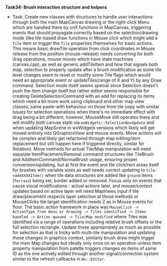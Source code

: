 **Task34: Brush interaction structure and helpers**
- Task: Create new classes with structures to handle user interactions through both the main MapCanvas drawing or the right-click Menu which are handled there by onX functions in MapCanvas, triggering events that should propagate correctly based on the selection/drawing mode (like tile-based draw functions in Mouse click which might add a `Tile` item or trigger the `Tile` properties themselves for basic actions. This means basic drawTile operation from click coordinates in Mouse release from the position (mouse-release) needs converting for both drag operations, mouse moves which have state machines (canvas.cpp), as well as generic addTileItem and how that signals both map, selection to properly update after a brush modification as some tile level changes seem to reset or modify some Tile flags which would need an appropriate event or updateTiles(range of X and Y) by any Draw command. Selection mode itself seems special since Selection doesn't push the item change itself but rather editor seems responsible for creating DeleteSelectionCommand with an add for replacing its items which need a bit more work using clipboard and other map view classes, same paste-with behaviour on those from tile copy with similar issues for selection operations when there's no immediate effect with drag being a bit different; however, MouseMove still operates there and will modify both canvas state via `wxWidgets::SelectionBoxUpdate` and when updating MapScene in wxWidgets versions which likely will get moved entirely into QGraphicsView and mouse events. Move actions will be complex and likely get refactored through map editing/item replacement but still happen here if triggered directly, similar for Rotation).  Move methods for actual Tile/Map manipulation will need separate ItemPlacement/Removal command structures like TileBrush and AddItemCommand/NormalBrush usage, ensuring proper conversion/updating, but at first the event and tile click/rect areas itself for brushes with variable sizes as well needs correct updating to `tile->addXXXXItem()` when tile data structures are added like `ground` items (`Terrain`) being set, border added or removed. Focus only on events that cause visual modifications - actual actions later, and mouse/context updates based on active layer will need MapViews input if tile draw/placement respects layer selection at those methods or MouseClicks tile target identification needs Z as in Mouse events for floor. The basic action framework in place was `MouseClick -> ActionType from menu or drawing -> Tiles identified -> Items handled -> Action queued -> Tile/Map modified` where Tiles was identified via a range of operations including relative brush offsets or the full selection rectangle. Update those appropriately as much as possible for selection as that is tricky with multi-tile manipulation and updating those changes in graphics context, similarly brush draw might trigger the main Map changes but ideally only once on an operation unless item property manipulation from palette triggers changes on items of same ID as the one actively edited through another signal/connection system similar to the refresh callbacks in `Wx::Editor`.

